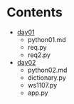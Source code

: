 # Contents

* [day01](/day01)
  * python01.md
  * req.py
  * req2.py
* [day02](/day02)
  * python02.md
  * dictionary.py
  * ws1107.py
  * app.py